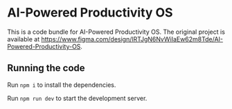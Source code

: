 
  # AI-Powered Productivity OS

  This is a code bundle for AI-Powered Productivity OS. The original project is available at https://www.figma.com/design/lRTJgN6NvWiIaEw62m8Tde/AI-Powered-Productivity-OS.

  ## Running the code

  Run `npm i` to install the dependencies.

  Run `npm run dev` to start the development server.
  